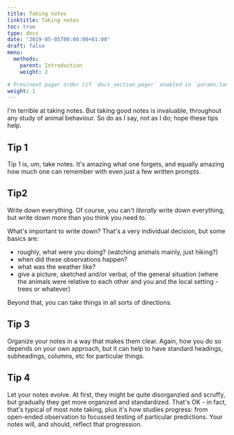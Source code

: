 ```yaml
---
title: Taking notes
linktitle: Taking notes
toc: true
type: docs
date: "2019-05-05T00:00:00+01:00"
draft: false
menu:
  methods:
    parent: Introduction
    weight: 2

# Prev/next pager order (if `docs_section_pager` enabled in `params.toml`)
weight: 1
---
```


I'm terrible at taking notes. But taking good notes is invaluable, throughout any study of animal behaviour. So do as I say, not as I do; hope these tips help.

## Tip 1

Tip 1 is, um, take notes. It's amazing what one forgets, and equally amazing how much one can remember with even just a few written prompts.

## Tip2

Write down everything. Of course, you can't *literally* write down everything, but write down more than you think you need to.

What's important to write down? That's a very individual decision, but some basics are:

- roughly, what were you doing? (watching animals mainly, just hiking?)
- when did these observations happen?
- what was the weather like?
- give a picture, sketched and/or verbal, of the general situation (where the animals were relative to each other and you and the local setting - trees or whatever)

Beyond that, you can take things in all sorts of directions.

## Tip 3

Organize your notes in a way that makes them clear. Again, how you do so depends on your own approach, but it can help to have standard headings, subheadings, columns, etc for particular things.

## Tip 4

Let your notes evolve. At first, they might be quite disorganzied and scruffy, but gradually they get more organized and standardized. That's OK - in fact, that's typical of most note taking, plus it's how studies progress: from open-ended observation to focussed testing of particular predictions. Your notes will, and should, reflect that progression.
